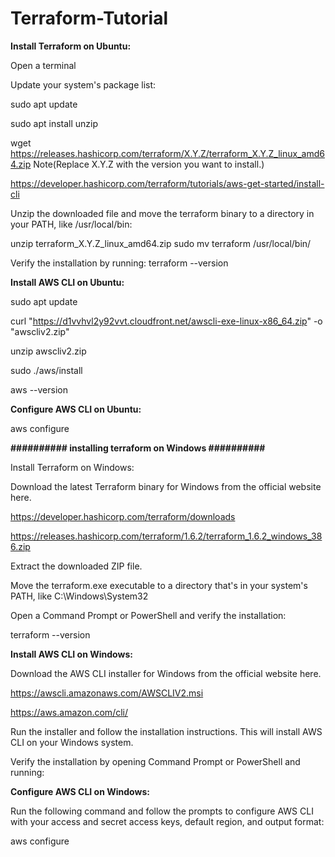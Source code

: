 # Terraform-Tutorial

**Install Terraform on Ubuntu:**

Open a terminal

Update your system's package list:

sudo apt update

sudo apt install unzip

wget https://releases.hashicorp.com/terraform/X.Y.Z/terraform_X.Y.Z_linux_amd64.zip Note(Replace X.Y.Z with  the version you want to install.)

https://developer.hashicorp.com/terraform/tutorials/aws-get-started/install-cli

Unzip the downloaded file and move the terraform binary to a directory in your PATH, like /usr/local/bin:

unzip terraform_X.Y.Z_linux_amd64.zip
sudo mv terraform /usr/local/bin/

Verify the installation by running: terraform --version


**Install AWS CLI on Ubuntu:**

sudo apt update

curl "https://d1vvhvl2y92vvt.cloudfront.net/awscli-exe-linux-x86_64.zip" -o "awscliv2.zip"

unzip awscliv2.zip

sudo ./aws/install

aws --version

**Configure AWS CLI on Ubuntu:**

aws configure 

**########## installing terraform on Windows ##########**

Install Terraform on Windows:

Download the latest Terraform binary for Windows from the official website here.

https://developer.hashicorp.com/terraform/downloads

https://releases.hashicorp.com/terraform/1.6.2/terraform_1.6.2_windows_386.zip

Extract the downloaded ZIP file.

Move the terraform.exe executable to a directory that's in your system's PATH, like C:\Windows\System32

Open a Command Prompt or PowerShell and verify the installation:

terraform --version

**Install AWS CLI on Windows:**

Download the AWS CLI installer for Windows from the official website here.

https://awscli.amazonaws.com/AWSCLIV2.msi

https://aws.amazon.com/cli/

Run the installer and follow the installation instructions. This will install AWS CLI on your Windows system.

Verify the installation by opening Command Prompt or PowerShell and running:

**Configure AWS CLI on Windows:**

Run the following command and follow the prompts to configure AWS CLI with your access and secret access keys, default region, and output format:

aws configure

